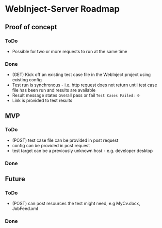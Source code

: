 # WebInject-Server Roadmap

## Proof of concept

### ToDo
* Possible for two or more requests to run at the same time

### Done
* (GET) Kick off an existing test case file in the WebInject project using existing config
* Test run is synchronous - i.e. http request does not return until test case file has been run and results are available
* Result message states overall pass or fail `Test Cases Failed: 0`
* Link is provided to test results

## MVP

### ToDo
* (POST) test case file can be provided in post request
* config can be provided in post request
* test target can be a previously unknown host - e.g. developer desktop

### Done

## Future

### ToDo
* (POST) can post resources the test might need, e.g MyCv.docx, JobFeed.xml

### Done

